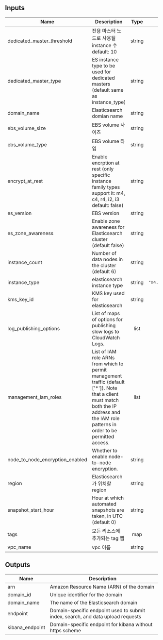 ## Inputs

| Name | Description | Type | Default | Required |
|------|-------------|:----:|:-----:|:-----:|
| dedicated\_master\_threshold | 전용 마스터 노드로 사용될 instance 수 default: 10 | string | `"10"` | no |
| dedicated\_master\_type | ES instance type to be used for dedicated masters (default same as instance_type) | string | `"false"` | no |
| domain\_name | Elasticsearch domian name | string | `"tf-test"` | no |
| ebs\_volume\_size | EBS volume 사이즈 | string | `"10"` | no |
| ebs\_volume\_type | EBS volume 타입 | string | `"gp2"` | no |
| encrypt\_at\_rest | Enable encrption at rest (only specific instance family types support it: m4, c4, r4, i2, i3 default: false) | string | `"false"` | no |
| es\_version | EBS version | string | `"6.4"` | no |
| es\_zone\_awareness | Enable zone awareness for Elasticsearch cluster (default false) | string | `"false"` | no |
| instance\_count | Number of data nodes in the cluster (default 6) | string | `"3"` | no |
| instance\_type | elasticsearch instance type | string | `"m4.large.elasticsearch"` | no |
| kms\_key\_id | KMS key used for elasticsearch | string | `""` | no |
| log\_publishing\_options | List of maps of options for publishing slow logs to CloudWatch Logs. | list | `<list>` | no |
| management\_iam\_roles | List of IAM role ARNs from which to permit management traffic (default ['*']).  Note that a client must match both the IP address and the IAM role patterns in order to be permitted access. | list | `<list>` | no |
| node\_to\_node\_encryption\_enabled | Whether to enable node-to-node encryption. | string | `"false"` | no |
| region | Elasticsearch가 위치할 region | string | `"ap-northeast-1"` | no |
| snapshot\_start\_hour | Hour at which automated snapshots are taken, in UTC (default 0) | string | `"23"` | no |
| tags | 모든 리소스에 추가되는 tag 맵 | map | n/a | yes |
| vpc\_name | vpc 이름 | string | `"chulbuji"` | no |

## Outputs

| Name | Description |
|------|-------------|
| arn | Amazon Resource Name (ARN) of the domain |
| domain\_id | Unique identifier for the domain |
| domain\_name | The name of the Elasticsearch domain |
| endpoint | Domain-specific endpoint used to submit index, search, and data upload requests |
| kibana\_endpoint | Domain-specific endpoint for kibana without https scheme |